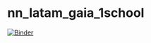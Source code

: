 # nn_latam_gaia_1school

[![Binder](https://mybinder.org/badge_logo.svg)](https://mybinder.org/v2/gh/gtorralba/nn_latam_gaia_1school/HEAD)
